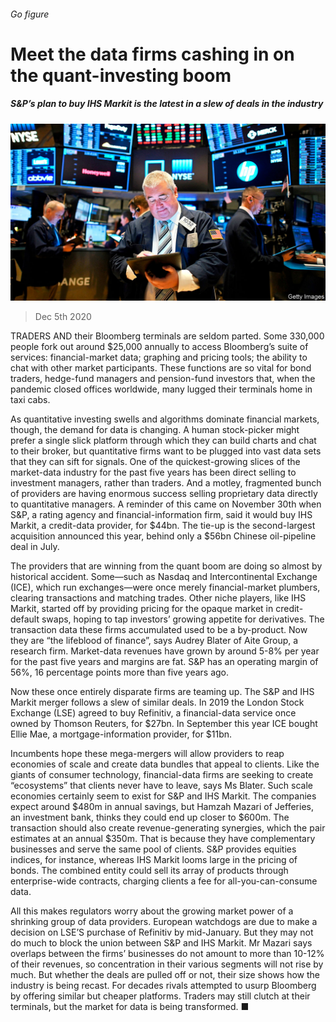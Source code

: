 ###### Go figure

# Meet the data firms cashing in on the quant-investing boom 

##### S&P’s plan to buy IHS Markit is the latest in a slew of deals in the industry 

![image](images/20201205_FNP001_0.jpg) 

> Dec 5th 2020 


TRADERS AND their Bloomberg terminals are seldom parted. Some 330,000 people fork out around $25,000 annually to access Bloomberg’s suite of services: financial-market data; graphing and pricing tools; the ability to chat with other market participants. These functions are so vital for bond traders, hedge-fund managers and pension-fund investors that, when the pandemic closed offices worldwide, many lugged their terminals home in taxi cabs.


As quantitative investing swells and algorithms dominate financial markets, though, the demand for data is changing. A human stock-picker might prefer a single slick platform through which they can build charts and chat to their broker, but quantitative firms want to be plugged into vast data sets that they can sift for signals. One of the quickest-growing slices of the market-data industry for the past five years has been direct selling to investment managers, rather than traders. And a motley, fragmented bunch of providers are having enormous success selling proprietary data directly to quantitative managers. A reminder of this came on November 30th when S&amp;P, a rating agency and financial-information firm, said it would buy IHS Markit, a credit-data provider, for $44bn. The tie-up is the second-largest acquisition announced this year, behind only a $56bn Chinese oil-pipeline deal in July.



The providers that are winning from the quant boom are doing so almost by historical accident. Some—such as Nasdaq and Intercontinental Exchange (ICE), which run exchanges—were once merely financial-market plumbers, clearing transactions and matching trades. Other niche players, like IHS Markit, started off by providing pricing for the opaque market in credit-default swaps, hoping to tap investors’ growing appetite for derivatives. The transaction data these firms accumulated used to be a by-product. Now they are “the lifeblood of finance”, says Audrey Blater of Aite Group, a research firm. Market-data revenues have grown by around 5-8% per year for the past five years and margins are fat. S&amp;P has an operating margin of 56%, 16 percentage points more than five years ago.


Now these once entirely disparate firms are teaming up. The S&amp;P and IHS Markit merger follows a slew of similar deals. In 2019 the London Stock Exchange (LSE) agreed to buy Refinitiv, a financial-data service once owned by Thomson Reuters, for $27bn. In September this year ICE bought Ellie Mae, a mortgage-information provider, for $11bn.


Incumbents hope these mega-mergers will allow providers to reap economies of scale and create data bundles that appeal to clients. Like the giants of consumer technology, financial-data firms are seeking to create “ecosystems” that clients never have to leave, says Ms Blater. Such scale economies certainly seem to exist for S&amp;P and IHS Markit. The companies expect around $480m in annual savings, but Hamzah Mazari of Jefferies, an investment bank, thinks they could end up closer to $600m. The transaction should also create revenue-generating synergies, which the pair estimates at an annual $350m. That is because they have complementary businesses and serve the same pool of clients. S&amp;P provides equities indices, for instance, whereas IHS Markit looms large in the pricing of bonds. The combined entity could sell its array of products through enterprise-wide contracts, charging clients a fee for all-you-can-consume data.


All this makes regulators worry about the growing market power of a shrinking group of data providers. European watchdogs are due to make a decision on LSE’S purchase of Refinitiv by mid-January. But they may not do much to block the union between S&amp;P and IHS Markit. Mr Mazari says overlaps between the firms’ businesses do not amount to more than 10-12% of their revenues, so concentration in their various segments will not rise by much. But whether the deals are pulled off or not, their size shows how the industry is being recast. For decades rivals attempted to usurp Bloomberg by offering similar but cheaper platforms. Traders may still clutch at their terminals, but the market for data is being transformed. ■

